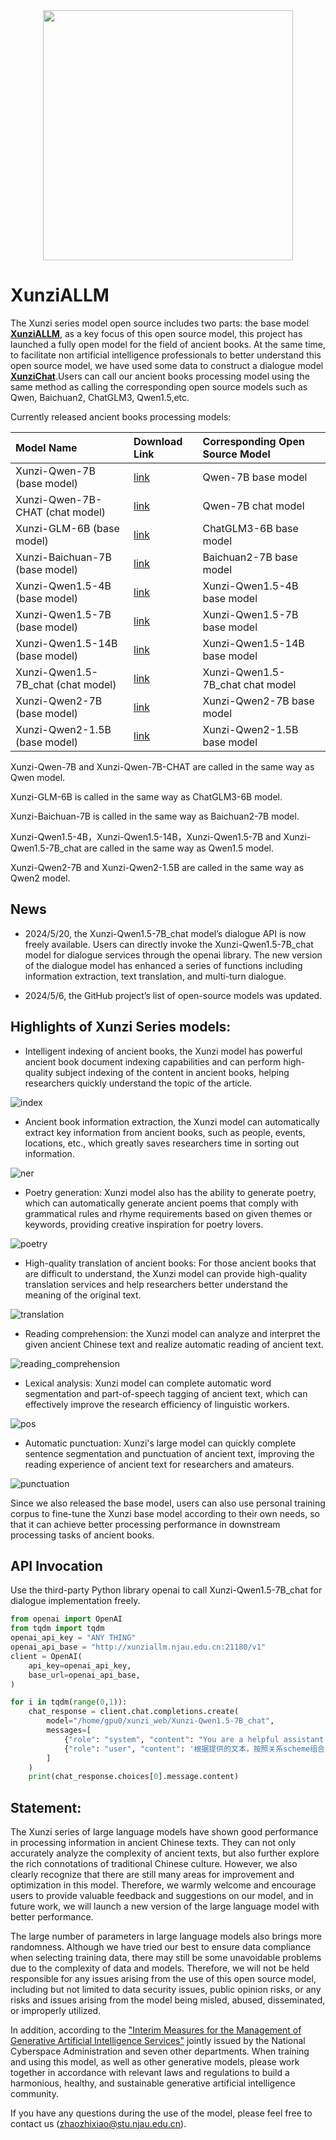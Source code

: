 <div align="center">
  <img src="./web/荀子logonew.png" width="400"/>
</div>

# XunziALLM

The Xunzi series model open source includes two parts: the base model [**XunziALLM**](https://modelscope.cn/models/Xunzillm4cc/Xunzi-Qwen), as a key focus of this open source model, this project has launched a fully open model for the field of ancient books. At the same time, to facilitate non artificial intelligence professionals to better understand this open source model, we have used some data to construct a dialogue model [**XunziChat**](https://modelscope.cn/models/Xunzillm4cc/Xunzi-Qwen-Chat).Users can call our ancient books processing model using the same method as calling the corresponding open source models such as Qwen, Baichuan2, ChatGLM3, Qwen1.5,etc.

 Currently released ancient books processing models:
 
 | Model Name | Download Link | Corresponding Open Source Model |
 | :----------------------------- | :----------------------------------------------------------- | :--------------------------------|
 |Xunzi-Qwen-7B (base model) | [link](https://modelscope.cn/models/Xunzillm4cc/Xunzi-Qwen) | Qwen-7B base model |
 |Xunzi-Qwen-7B-CHAT (chat model) | [link](https://modelscope.cn/models/Xunzillm4cc/Xunzi-Qwen-Chat) | Qwen-7B chat model |
 |Xunzi-GLM-6B (base model) | [link](https://modelscope.cn/models/Xunzillm4cc/Xunzi-GLM) | ChatGLM3-6B base model |
 |Xunzi-Baichuan-7B (base model) | [link](https://modelscope.cn/models/Xunzillm4cc/Xunzi-Baichuan) | Baichuan2-7B base model |
 |Xunzi-Qwen1.5-4B (base model) | [link](https://modelscope.cn/models/Xunzillm4cc/Xunzi-Qwen1.5-4B) | Xunzi-Qwen1.5-4B base model |
 |Xunzi-Qwen1.5-7B (base model) | [link](https://modelscope.cn/models/Xunzillm4cc/Xunzi-Qwen1.5-7B) | Xunzi-Qwen1.5-7B base model |
 |Xunzi-Qwen1.5-14B (base model) | [link](https://modelscope.cn/models/Xunzillm4cc/Xunzi-Qwen1.5-14B) | Xunzi-Qwen1.5-14B base model |
 |Xunzi-Qwen1.5-7B_chat (chat model) | [link](https://modelscope.cn/models/Xunzillm4cc/Xunzi-Qwen1.5-7B_chat) | Xunzi-Qwen1.5-7B_chat chat model |
 |Xunzi-Qwen2-7B (base model) | [link](https://modelscope.cn/models/Xunzillm4cc/Xunzi-Qwen2-7B) | Xunzi-Qwen2-7B base model |
 |Xunzi-Qwen2-1.5B (base model) | [link](https://modelscope.cn/models/Xunzillm4cc/Xunzi-Qwen2-1.5B) | Xunzi-Qwen2-1.5B base model |
 
 Xunzi-Qwen-7B and Xunzi-Qwen-7B-CHAT are called in the same way as Qwen model.
 
 Xunzi-GLM-6B is called in the same way as ChatGLM3-6B model.
 
 Xunzi-Baichuan-7B is called in the same way as Baichuan2-7B model.

 Xunzi-Qwen1.5-4B，Xunzi-Qwen1.5-14B，Xunzi-Qwen1.5-7B and Xunzi-Qwen1.5-7B_chat are called in the same way as Qwen1.5 model.

 Xunzi-Qwen2-7B and Xunzi-Qwen2-1.5B are called in the same way as Qwen2 model.

## News

- 2024/5/20, the Xunzi-Qwen1.5-7B_chat model’s dialogue API is now freely available. Users can directly invoke the Xunzi-Qwen1.5-7B_chat model for dialogue services through the openai library. The new version of the dialogue model has enhanced a series of functions including information extraction, text translation, and multi-turn dialogue.

- 2024/5/6, the GitHub project’s list of open-source models was updated.
 

## Highlights of Xunzi Series models:

* Intelligent indexing of ancient books, the Xunzi model has powerful ancient book document indexing capabilities and can perform high-quality subject indexing of the content in ancient books, helping researchers quickly understand the topic of the article.

![index](./examples/index.png)
* Ancient book information extraction, the Xunzi model can automatically extract key information from ancient books, such as people, events, locations, etc., which greatly saves researchers time in sorting out information.

![ner](./examples/ner.png)
* Poetry generation: Xunzi model also has the ability to generate poetry, which can automatically generate ancient poems that comply with grammatical rules and rhyme requirements based on given themes or keywords, providing creative inspiration for poetry lovers.

![poetry](./examples/poetry.png)
* High-quality translation of ancient books: For those ancient books that are difficult to understand, the Xunzi model can provide high-quality translation services and help researchers better understand the meaning of the original text.

![translation](./examples/translation.png)
* Reading comprehension: the Xunzi model can analyze and interpret the given ancient Chinese text and realize automatic reading of ancient text.

![reading_comprehension](./examples/reading_comprehension.png)
* Lexical analysis: Xunzi model can complete automatic word segmentation and part-of-speech tagging of ancient text, which can effectively improve the research efficiency of linguistic workers.

![pos](./examples/pos.png)
* Automatic punctuation: Xunzi's large model can quickly complete sentence segmentation and punctuation of ancient text, improving the reading experience of ancient text for researchers and amateurs.

![punctuation](./examples/punctuation.png)

Since we also released the base model, users can also use personal training corpus to fine-tune the Xunzi base model according to their own needs, so that it can achieve better processing performance in downstream processing tasks of ancient books.

## API Invocation

Use the third-party Python library openai to call Xunzi-Qwen1.5-7B_chat for dialogue implementation freely.

```python
from openai import OpenAI
from tqdm import tqdm
openai_api_key = "ANY THING"
openai_api_base = "http://xunziallm.njau.edu.cn:21180/v1"
client = OpenAI(
    api_key=openai_api_key,
    base_url=openai_api_base,
)

for i in tqdm(range(0,1)):
    chat_response = client.chat.completions.create(
        model="/home/gpu0/xunzi_web/Xunzi-Qwen1.5-7B_chat",
        messages=[
            {"role": "system", "content": "You are a helpful assistant."},
            {"role": "user", "content": '根据提供的文本，按照关系scheme组合(人物, PO/官職, 官職),(人物, PP/態度傾向/消極, 人物),(人物, PL/其他, 地点),(人物, PL/居, 地点),(人物代词, 態度傾向/消極, 人物)抽取出符合描述的关系三元组\n奏上，上令公卿列侯宗室集議，莫敢難，獨竇嬰爭之，由此與錯有卻。'},
        ]
    )
    print(chat_response.choices[0].message.content)
```

## Statement:

The Xunzi series of large language models have shown good performance in processing information in ancient Chinese texts. They can not only accurately analyze the complexity of ancient texts, but also further explore the rich connotations of traditional Chinese culture. However, we also clearly recognize that there are still many areas for improvement and optimization in this model. Therefore, we warmly welcome and encourage users to provide valuable feedback and suggestions on our model, and in future work, we will launch a new version of the large language model with better performance.

The large number of parameters in large language models also brings more randomness. Although we have tried our best to ensure data compliance when selecting training data, there may still be some unavoidable problems due to the complexity of data and models. Therefore, we will not be held responsible for any issues arising from the use of this open source model, including but not limited to data security issues, public opinion risks, or any risks and issues arising from the model being misled, abused, disseminated, or improperly utilized.

In addition, according to the ["Interim Measures for the Management of Generative Artificial Intelligence Services"](http://www.cac.gov.cn/2023-07/13/c_1690898327029107.htm) jointly issued by the National Cyberspace Administration and seven other departments. When training and using this model, as well as other generative models, please work together in accordance with relevant laws and regulations to build a harmonious, healthy, and sustainable generative artificial intelligence community.

If you have any questions during the use of the model, please feel free to contact us (zhaozhixiao@stu.njau.edu.cn).

